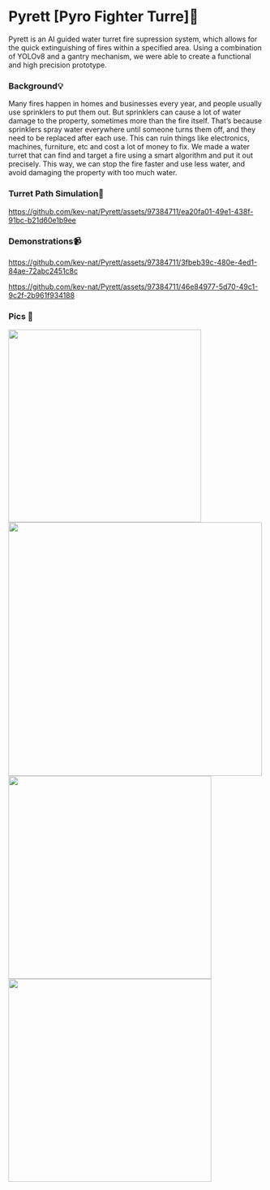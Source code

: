 # Pyrett [Pyro Fighter Turre]🧯
Pyrett is an AI guided water turret fire supression system, which allows for the quick extinguishing of fires within a specified area. Using a combination of YOLOv8 and a gantry mechanism, we were able to create a functional and high precision prototype.

### Background💡
Many fires happen in homes and businesses every year, and people usually use sprinklers to put them out. But sprinklers can cause a lot of water damage to the property, sometimes more than the fire itself. That’s because sprinklers spray water everywhere until someone turns them off, and they need to be replaced after each use. This can ruin things like electronics, machines, furniture, etc and cost a lot of money to fix. We made a water turret that can find and target a fire using a smart algorithm and put it out precisely. This way, we can stop the fire faster and use less water, and avoid damaging the property with too much water.

### Turret Path Simulation🧠
https://github.com/kev-nat/Pyrett/assets/97384711/ea20fa01-49e1-438f-91bc-b21d60e1b9ee

### Demonstrations📹
https://github.com/kev-nat/Pyrett/assets/97384711/3fbeb39c-480e-4ed1-84ae-72abc2451c8c

https://github.com/kev-nat/Pyrett/assets/97384711/46e84977-5d70-49c1-9c2f-2b961f934188

### Pics 📸
<img src= "https://github.com/kev-nat/Pyrett/assets/97384711/a003e25a-5c8b-42d2-8f56-a9a6e115fc8f" height="380" />
<img src = "https://github.com/kev-nat/Pyrett/assets/97384711/a6e967bb-be50-48ff-900b-70260dd696c9" width = "500" />
<img src = "https://github.com/kev-nat/Pyrett/assets/97384711/22d802a5-ff18-4da6-b61f-4a64a26a33aa" width = "400" />
<img src = "https://github.com/kev-nat/Pyrett/assets/97384711/a1149c83-6523-4f8d-b5ec-ceb2f2b3cb64" width = "400" />
